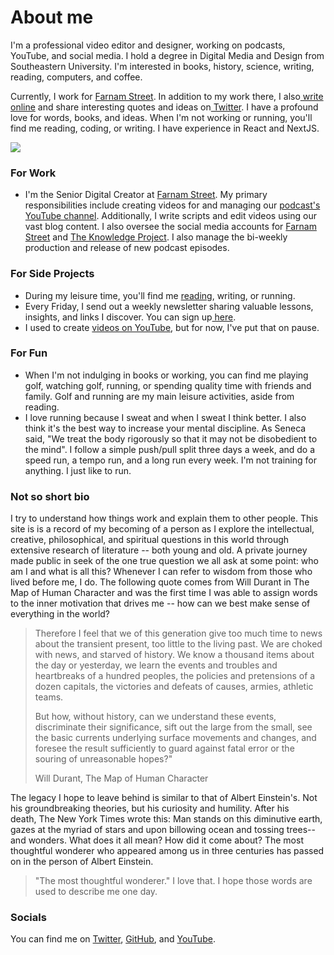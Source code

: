 # About me
I'm a professional video editor and designer, working on podcasts, YouTube, and social media. I hold a degree in Digital Media and Design from Southeastern University. I'm interested in books, history, science, writing, reading, computers, and coffee.

Currently, I work for [Farnam Street](https://fs.blog/). In addition to my work there, I also[ write online](https://www.dltn.io/writing) and share interesting quotes and ideas on[ Twitter](https://twitter.com/dltnio). I have a profound love for words, books, and ideas. When I'm not working or running, you'll find me reading, coding, or writing. I have experience in React and NextJS.

![](https://res.cloudinary.com/dde1q4ekv/image/upload/v1694125072/F4b9BwTawAE_3WO_umydiz.jpg)

### For Work

-   I'm the Senior Digital Creator at [Farnam Street](https://fs.blog/). My primary responsibilities include creating videos for and managing our [podcast's YouTube channel](https://www.youtube.com/channel/UCLtTf_uKt0Itd0NG7txrwXA). Additionally, I write scripts and edit videos using our vast blog content. I also oversee the social media accounts for [Farnam Street](https://twitter.com/farnamstreet) and [The Knowledge Project](https://www.instagram.com/tkppodcast/). I also manage the bi-weekly production and release of new podcast episodes.

### For Side Projects

-   During my leisure time, you'll find me [reading](https://www.dltn.io/notes), writing, or running.
-   Every Friday, I send out a weekly newsletter sharing valuable lessons, insights, and links I discover. You can sign up[ here](https://www.dltn.io/newsletter).
-   I used to create [videos on YouTube](https://youtube.com/@dltnio), but for now, I've put that on pause.

### For Fun

-   When I'm not indulging in books or working, you can find me playing golf, watching golf, running, or spending quality time with friends and family. Golf and running are my main leisure activities, aside from reading.
-   I love running because I sweat and when I sweat I think better. I also think it's the best way to increase your mental discipline. As Seneca said, "We treat the body rigorously so that it may not be disobedient to the mind". I follow a simple push/pull split three days a week, and do a speed run, a tempo run, and a long run every week. I'm not training for anything. I just like to run.

<ImageWithCaption src="https://res.cloudinary.com/dde1q4ekv/image/upload/v1694125177/F5Ye6EeWoAAQkRl_anmgdw.jpg" caption="Rembrandt van Rijn (1606 - 1669): The Storm on the Sea of Galilee - 1633 - Oil on canvas" />

### Not so short bio

I try to understand how things work and explain them to other people. This site is is a record of my becoming of a person as I explore the intellectual, creative, philosophical, and spiritual questions in this world through extensive research of literature -- both young and old. A private journey made public in seek of the one true question we all ask at some point: who am I and what is all this? Whenever I can refer to wisdom from those who lived before me, I do. The following quote comes from Will Durant in The Map of Human Character and was the first time I was able to assign words to the inner motivation that drives me -- how can we best make sense of everything in the world?

> Therefore I feel that we of this generation give too much time to news about the transient present, too little to the living past. We are choked with news, and starved of history. We know a thousand items about the day or yesterday, we learn the events and troubles and heartbreaks of a hundred peoples, the policies and pretensions of a dozen capitals, the victories and defeats of causes, armies, athletic teams.
>
> But how, without history, can we understand these events, discriminate their significance, sift out the large from the small, see the basic currents underlying surface movements and changes, and foresee the result sufficiently to guard against fatal error or the souring of unreasonable hopes?"
>
> Will Durant, The Map of Human Character

The legacy I hope to leave behind is similar to that of Albert Einstein's. Not his groundbreaking theories, but his curiosity and humility. After his death, The New York Times wrote this: Man stands on this diminutive earth, gazes at the myriad of stars and upon billowing ocean and tossing trees--and wonders. What does it all mean? How did it come about? The most thoughtful wonderer who appeared among us in three centuries has passed on in the person of Albert Einstein.

> "The most thoughtful wonderer." I love that. I hope those words are used to describe me one day.

### Socials

You can find me on [Twitter](https://www.twitter.com/dltnio), [GitHub](https://github.com/dmabery), and [YouTube](https://www.youtube.com/@dltnio).
